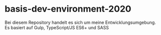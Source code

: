 # basis-dev-environment-2020
Bei diesem Repository handelt es sich um meine Entwicklungsumgebung. Es basiert auf Gulp, TypeScript/JS ES6+ und SASS
